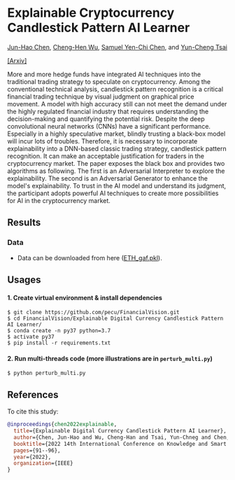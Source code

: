 # Explainable Cryptocurrency Candlestick Pattern AI Learner

[Jun-Hao Chen](o1r2g3a4n5i6z7e8@gmail.com), [Cheng-Hen Wu](chwu0796@gmail.com), [Samuel Yen-Chi Chen](ycchen1989@gmail.com), and [Yun-Cheng Tsai](pecu610@gmail.com)   
    
[[Arxiv]](https://ieeexplore.ieee.org/document/9727231?fbclid=IwAR3doeRuCKiY19_yQbSFqeiKBnurg4n1eK9tPEETEpiCXp2kolE1hYB-I7M)

More and more hedge funds have integrated AI techniques into the traditional trading strategy to speculate on cryptocurrency. Among the conventional technical analysis, candlestick pattern recognition is a critical financial trading technique by visual judgment on graphical price movement. A model with high accuracy still can not meet the demand under the highly regulated financial industry that requires understanding the decision-making and quantifying the potential risk. 
Despite the deep convolutional neural networks (CNNs) have a significant performance. Especially in a highly speculative market, blindly trusting a black-box model will incur lots of troubles. Therefore, it is necessary to incorporate explainability into a DNN-based classic trading strategy, candlestick pattern recognition. It can make an acceptable justification for traders in the cryptocurrency market. The paper exposes the black box and provides two algorithms as following. The first is an Adversarial Interpreter to explore the explainability. The second is an Adversarial Generator to enhance the model's explainability. To trust in the AI model and understand its judgment, the participant adopts powerful AI techniques to create more possibilities for AI in the cryptocurrency market.



## Results


### Data
  - Data can be downloaded from here ([ETH_gaf.pkl](https://drive.google.com/file/d/1ZtShhD_TkEaBQNFH-D4HQ2QH8Pllhsy9/view?usp=sharing)).

## Usages
#### 1. Create virtual environment & install dependencies
    $ git clone https://github.com/pecu/FinancialVision.git
    $ cd FinancialVision/Explainable Digital Currency Candlestick Pattern AI Learner/
    $ conda create -n py37 python=3.7
    $ activate py37
    $ pip install -r requirements.txt 
#### 2. Run multi-threads code (more illustrations are in `perturb_multi.py`)
    $ python perturb_multi.py


## References

To cite this study:
```BibTeX
@inproceedings{chen2022explainable,
  title={Explainable Digital Currency Candlestick Pattern AI Learner},
  author={Chen, Jun-Hao and Wu, Cheng-Han and Tsai, Yun-Chneg and Chen, Samuel Yen-Chi},
  booktitle={2022 14th International Conference on Knowledge and Smart Technology (KST)},
  pages={91--96},
  year={2022},
  organization={IEEE}
}
```
